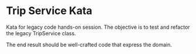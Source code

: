 Trip Service Kata
=================

Kata for legacy code hands-on session. The objective is to test and refactor the legacy TripService class.

The end result should be well-crafted code that express the domain.
